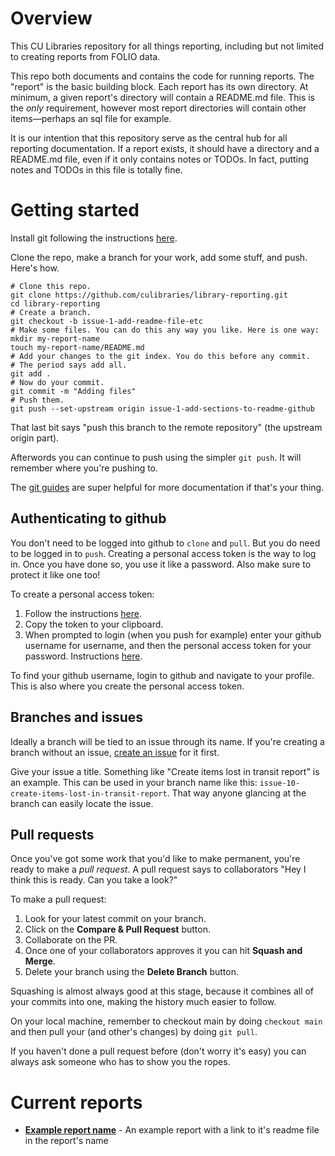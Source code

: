 # Overview
This CU Libraries repository for all things reporting, including but not limited to creating reports from FOLIO data.

This repo both documents and contains the code for running reports. The "report" is the basic building block. Each report has its own directory. At minimum, a given report's directory will contain a README.md file. This is the _only_ requirement, however most report directories will contain other items&mdash;perhaps an sql file for example.

It is our intention that this repository serve as the central hub for all reporting documentation. If a report exists, it should have a directory and a README.md file, even if it only contains notes or TODOs. In fact, putting notes and TODOs in this file is totally fine.

# Getting started
Install git following the instructions [here](https://github.com/git-guides/install-git).

Clone the repo, make a branch for your work, add some stuff, and push. Here's how.

```shell
# Clone this repo.
git clone https://github.com/culibraries/library-reporting.git
cd library-reporting
# Create a branch.
git checkout -b issue-1-add-readme-file-etc
# Make some files. You can do this any way you like. Here is one way:
mkdir my-report-name
touch my-report-name/README.md
# Add your changes to the git index. You do this before any commit.
# The period says add all.
git add .
# Now do your commit.
git commit -m "Adding files"
# Push them.
git push --set-upstream origin issue-1-add-sections-to-readme-github
```

That last bit says "push this branch to the remote repository" (the upstream origin part).

Afterwords you can continue to push using the simpler `git push`. It will remember where you're pushing to.

The [git guides](https://github.com/git-guides) are super helpful for more documentation if that's your thing.

## Authenticating to github
You don't need to be logged into github to `clone` and `pull`. But you do need to be logged in to `push`. Creating a personal access token is the way to log in. Once you have done so, you use it like a password. Also make sure to protect it like one too!

To create a personal access token:
1. Follow the instructions [here](https://docs.github.com/en/authentication/keeping-your-account-and-data-secure/creating-a-personal-access-token).
2. Copy the token to your clipboard.
3. When prompted to login (when you push for example) enter your github username for username, and then the personal access token for your password. Instructions [here](https://docs.github.com/en/authentication/keeping-your-account-and-data-secure/creating-a-personal-access-token#using-a-token-on-the-command-line).

To find your github username, login to github and navigate to your profile. This is also where you create the personal access token.

## Branches and issues
Ideally a branch will be tied to an issue through its name. If you're creating a branch without an issue, [create an issue](https://github.com/culibraries/library-reporting/issues) for it first.

Give your issue a title. Something like "Create items lost in transit report" is an example. This can be used in your branch name like this: `issue-10-create-items-lost-in-transit-report`. That way anyone glancing at the branch can easily locate the issue.

## Pull requests
Once you've got some work that you'd like to make permanent, you're ready to make a _pull request_. A pull request says to collaborators "Hey I think this is ready. Can you take a look?"

To make a pull request:
1. Look for your latest commit on your branch.
2. Click on the **Compare & Pull Request** button.
3. Collaborate on the PR.
4. Once one of your collaborators approves it you can hit **Squash and Merge**.
5. Delete your branch using the **Delete Branch** button.

Squashing is almost always good at this stage, because it combines all of your commits into one, making the history much easier to follow.

On your local machine, remember to checkout main by doing `checkout main` and then pull your (and other's changes) by doing `git pull`.

If you haven't done a pull request before (don't worry it's easy) you can always ask someone who has to show you the ropes.

# Current reports
* **[Example report name](example-report/README.md)** - An example report with a link to it's readme file in the report's name
